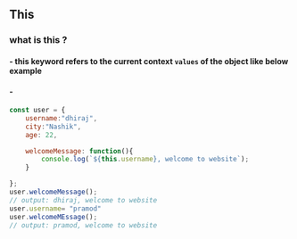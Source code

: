 ## This 
###  what is this ? 
#### - this keyword refers to the current context `values` of the object like below example 
#### - 
```javascript
const user = {
    username:"dhiraj",
    city:"Nashik",
    age: 22,

    welcomeMessage: function(){
        console.log(`${this.username}, welcome to website`);
    }

};
user.welcomeMessage();
// output: dhiraj, welcome to website
user.username= "pramod"
user.welcomeMEssage();
// output: pramod, welcome to website

```